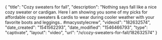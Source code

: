 {
    "title": "Cozy sweaters for fall",
    "description": "Nothing says fall like a nice cozy sweater or cardigan. Here I am showing you some of my picks for affordable cozy sweaters & cardis to wear during cooler weather with your favorite boots and leggings.. #macysstylecrew",
    "videoid": "182632574",
    "date_created": "1541562293",
    "date_modified": "1546466793",
    "type": "captivate",
    "layout": "video",
    "url": "\/v\/cozy-sweaters-for-fall\/182632574"
}